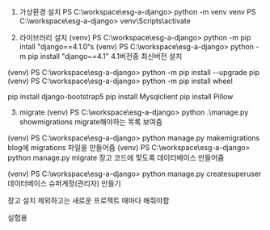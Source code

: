 1. 가상환경 설치
PS C:\workspace\esg-a-django> python -m venv venv
PS C:\workspace\esg-a-django> venv\Scripts\activate

2. 라이브러리 설치
(venv) PS C:\workspace\esg-a-django> python -m pip intall "django==4.1.0“s
(venv) PS C:\workspace\esg-a-django> python -m pip install "django~=4.1" 
4.1버전중 최신버전 설치

(venv) PS C:\workspace\esg-a-django> python -m pip install --upgrade pip
(venv) PS C:\workspace\esg-a-django> python -m pip install wheel

pip install django-bootstrap5
pip install Mysqlclient
pip install Pillow

3. migrate
(venv) PS C:\workspace\esg-a-django> python .\manage.py showmigrations
migrate해야하는 목록 보여줌

(venv) PS C:\workspace\esg-a-django> python manage.py makemigrations
blog에 migrations 파일을 만들어줌
(venv) PS C:\workspace\esg-a-django> python manage.py migrate
장고 코드에 맞도록 데이터베이스 만들어줌

(venv) PS C:\workspace\esg-a-django> python manage.py createsuperuser
데이터베이스 슈퍼계정(관리자) 만들기

장고 설치 제외하고는 새로운 프로젝트 때마다 해줘야함

실험용